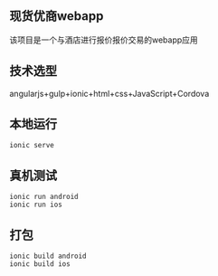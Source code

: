 现货优商webapp
----
该项目是一个与酒店进行报价报价交易的webapp应用

技术选型
----------
angularjs+gulp+ionic+html+css+JavaScript+Cordova


本地运行
----------

    ionic serve

真机测试
----------

    ionic run android
    ionic run ios

打包
----------
    ionic build android
    ionic build ios
